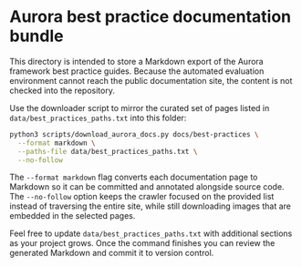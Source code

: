 # Aurora best practice documentation bundle

This directory is intended to store a Markdown export of the Aurora framework
best practice guides. Because the automated evaluation environment cannot reach
the public documentation site, the content is not checked into the repository.

Use the downloader script to mirror the curated set of pages listed in
`data/best_practices_paths.txt` into this folder:

```bash
python3 scripts/download_aurora_docs.py docs/best-practices \
  --format markdown \
  --paths-file data/best_practices_paths.txt \
  --no-follow
```

The `--format markdown` flag converts each documentation page to Markdown so it
can be committed and annotated alongside source code. The `--no-follow` option
keeps the crawler focused on the provided list instead of traversing the entire
site, while still downloading images that are embedded in the selected pages.

Feel free to update `data/best_practices_paths.txt` with additional sections as
your project grows. Once the command finishes you can review the generated
Markdown and commit it to version control.
